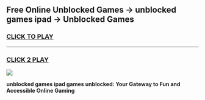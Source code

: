 
## Free Online Unblocked Games → unblocked games ipad → Unblocked Games
<h3>
<a href="https://premium.freeplayer.one?title=unblocked_games_ipad&ref=21F">CLICK TO PLAY</a></h3>
<hr>

<h3>
<a href="https://premium.freeplayer.one?title=unblocked_games_ipad&ref=21F">CLICK 2 PLAY</a>
  
</h3>

<a href="https://premium.freeplayer.one?title=unblocked_games_ipad&ref=21F/"><img src="https://clearcache.store/games.png"></a>


**unblocked games ipad games unblocked: Your Gateway to Fun and Accessible Online Gaming**
